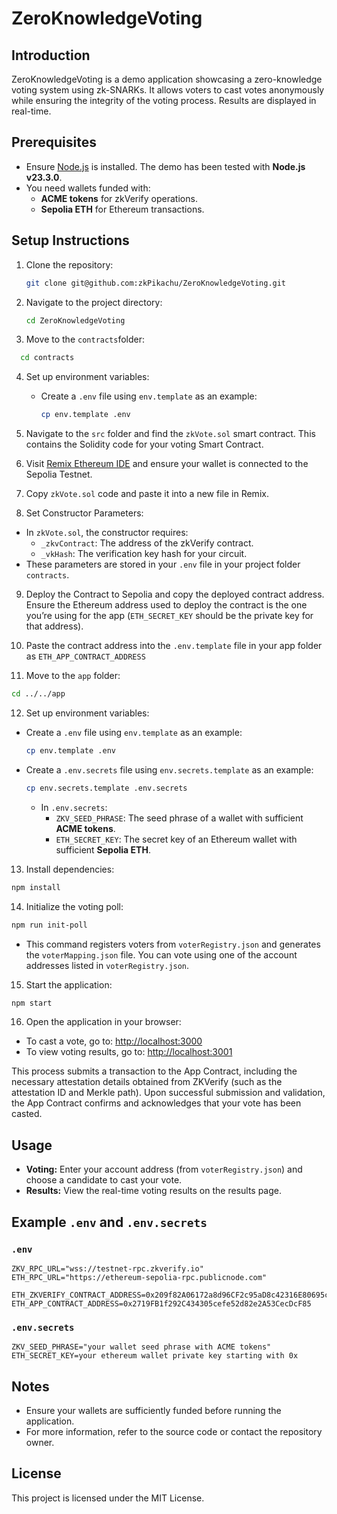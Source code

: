 # ZeroKnowledgeVoting

## Introduction
ZeroKnowledgeVoting is a demo application showcasing a zero-knowledge voting system using zk-SNARKs. It allows voters to cast votes anonymously while ensuring the integrity of the voting process. Results are displayed in real-time.

## Prerequisites
- Ensure [Node.js](https://nodejs.org/) is installed. The demo has been tested with **Node.js v23.3.0**.
- You need wallets funded with:
  - **ACME tokens** for zkVerify operations.
  - **Sepolia ETH** for Ethereum transactions.

## Setup Instructions

1. Clone the repository:
   ```bash
   git clone git@github.com:zkPikachu/ZeroKnowledgeVoting.git
   ```

2. Navigate to the project directory:
   ```bash
   cd ZeroKnowledgeVoting
   ```
3. Move to the `contracts`folder:   

 ```bash
   cd contracts
   ```
4. Set up environment variables:
   - Create a `.env` file using `env.template` as an example:
     ```bash
     cp env.template .env
     ```
5. Navigate to the `src` folder and find the `zkVote.sol` smart contract. 
This contains the Solidity code for your voting Smart Contract. 

6. Visit [Remix Ethereum IDE](https://remix.ethereum.org/) and ensure your wallet is connected to the Sepolia Testnet.

7. Copy `zkVote.sol` code and paste it into a new file in Remix.
8. Set Constructor Parameters:
-   In `zkVote.sol`, the constructor requires:
    * `_zkvContract`: The address of the zkVerify contract.
    * `_vkHash`: The verification key hash for your circuit.
- These parameters are stored in your `.env` file in your project folder `contracts`.

9. Deploy the Contract to Sepolia and copy the deployed contract address. Ensure the Ethereum address used to deploy the contract is the one you’re using for the app (`ETH_SECRET_KEY` should be the private key for that address).
10. Paste the contract address into the `.env.template` file in your app folder as `ETH_APP_CONTRACT_ADDRESS` 

11. Move to the `app` folder:
   ```bash
   cd ../../app

   ```

12. Set up environment variables:
   - Create a `.env` file using `env.template` as an example:
     ```bash
     cp env.template .env
     ```
   - Create a `.env.secrets` file using `env.secrets.template` as an example:
     ```bash
     cp env.secrets.template .env.secrets
     ```
     - In `.env.secrets`:
       - `ZKV_SEED_PHRASE`: The seed phrase of a wallet with sufficient **ACME tokens**.
       - `ETH_SECRET_KEY`: The secret key of an Ethereum wallet with sufficient **Sepolia ETH**.

13. Install dependencies:
   ```bash
   npm install
   ```

14. Initialize the voting poll:
   ```bash
   npm run init-poll
   ```
   - This command registers voters from `voterRegistry.json` and generates the `voterMapping.json` file. You can vote using one of the account addresses listed in `voterRegistry.json`.

15. Start the application:
   ```bash
   npm start
   ```

16. Open the application in your browser:
   - To cast a vote, go to: [http://localhost:3000](http://localhost:3000)
   - To view voting results, go to: [http://localhost:3001](http://localhost:3001)

This process submits a transaction to the App Contract, including the necessary attestation details obtained from ZKVerify (such as the attestation ID and Merkle path). Upon successful submission and validation, the App Contract confirms and acknowledges that your vote has been casted.

## Usage
- **Voting:** Enter your account address (from `voterRegistry.json`) and choose a candidate to cast your vote.
- **Results:** View the real-time voting results on the results page.

## Example `.env` and `.env.secrets`

### `.env`
```plaintext
ZKV_RPC_URL="wss://testnet-rpc.zkverify.io"
ETH_RPC_URL="https://ethereum-sepolia-rpc.publicnode.com"

ETH_ZKVERIFY_CONTRACT_ADDRESS=0x209f82A06172a8d96CF2c95aD8c42316E80695c1
ETH_APP_CONTRACT_ADDRESS=0x2719FB1f292C434305cefe52d82e2A53CecDcF85
```

### `.env.secrets`
```plaintext
ZKV_SEED_PHRASE="your wallet seed phrase with ACME tokens"
ETH_SECRET_KEY=your ethereum wallet private key starting with 0x
```

## Notes
- Ensure your wallets are sufficiently funded before running the application.
- For more information, refer to the source code or contact the repository owner.

## License
This project is licensed under the MIT License.
